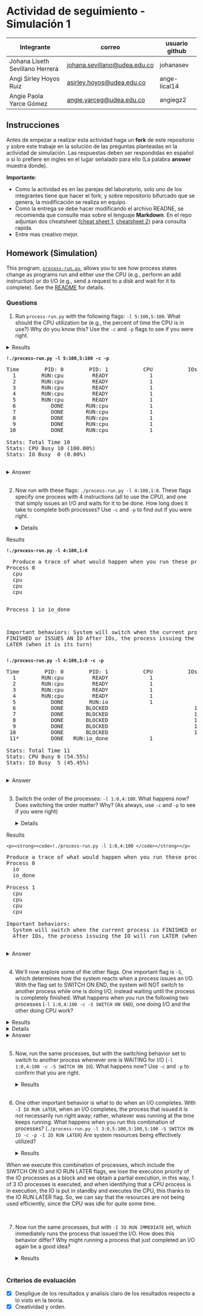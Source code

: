 # Actividad de seguimiento - Simulación 1

|Integrante|correo|usuario github|
|---|---|---|
|Johana Liseth Sevillano Herrera|johana.sevillano@udea.edu.co|johanasev|
|Angi Sirley Hoyos Ruiz|asirley.hoyos@udea.edu.co|ange-lical14|
|Angie Paola Yarce Gómez|angie.yarceg@udea.edu.co|angiegz2|

## Instrucciones

Antes de empezar a realizar esta actividad haga un **fork** de este repositorio y sobre este trabaje en la solución de las preguntas planteadas en la actividad de simulación. Las respuestas deben ser respondidas en español o si lo prefiere en ingles en el lugar señalado para ello (La palabra **answer** muestra donde).

**Importante**:
* Como la actividad es en las parejas del laboratorio, solo uno de los integrantes tiene que hacer el fork; y sobre repositorio bifurcado que se genera, la modificación se realiza en equipo.
* Como la entrega se debe hacer modificando el archivo READNE, se recomienda que consulte mas sobre el lenguaje **Markdown**. En el repo adjuntan dos cheatsheet ([cheat sheet 1](Markdown_Cheat_Sheet.pdf), [cheatsheet 2](markdown-cheatsheet.pdf)) para consulta rapida.
* Entre mas creativo mejor.

## Homework (Simulation)

This program, [`process-run.py`](process-run.py), allows you to see how process states change as programs run and either use the CPU (e.g., perform an add instruction) or do I/O (e.g., send a request to a disk and wait for it to complete). See the [README](https://github.com/remzi-arpacidusseau/ostep-homework/blob/master/cpu-intro/README.md) for details.

### Questions

1. Run `process-run.py` with the following flags: `-l 5:100,5:100`. What should the CPU utilization be (e.g., the percent of time the CPU is in use?) Why do you know this? Use the `-c` and `-p` flags to see if you were right.
   
  <details>
  <summary>Results</summary>
  <pre>
<p><strong><code>!./process-run.py -l 5:100,5:100</code></strong></p>

Produce a trace of what would happen when you run these processes:

Process 0
  cpu
  cpu
  cpu
  cpu
  cpu

Process 1
  cpu
  cpu
  cpu
  cpu
  cpu

Important behaviors:
  System will switch when the current process is FINISHED or ISSUES AN IO
  After IOs, the process issuing the IO will run LATER (when it is its turn)
  </pre>
</details>

  <p><strong><code>!./process-run.py -l 5:100,5:100 -c -p </code></strong></p>

  <pre>
Time        PID: 0        PID: 1           CPU           IOs
  1        RUN:cpu         READY             1          
  2        RUN:cpu         READY             1          
  3        RUN:cpu         READY             1          
  4        RUN:cpu         READY             1          
  5        RUN:cpu         READY             1          
  6           DONE       RUN:cpu             1          
  7           DONE       RUN:cpu             1          
  8           DONE       RUN:cpu             1          
  9           DONE       RUN:cpu             1          
 10           DONE       RUN:cpu             1          

Stats: Total Time 10
Stats: CPU Busy 10 (100.00%)
Stats: IO Busy  0 (0.00%)
 </pre>
</details>


   <details>
   <summary>Answer</summary>
   Since we have 10 processes and no input/output instruction, the CPU utilization should be 100% of the execution time, and we know this because when we use the -c and -p flags, they show us the statistics and the usage time.


   </details>
   <br>

2. Now run with these flags: `./process-run.py -l 4:100,1:0`. These flags specify one process with 4 instructions (all to use the CPU), and one that simply issues an I/O and waits for it to be done. How long does it take to complete both processes? Use `-c` and `-p` to find out if you were right. 
   
   <details>
  <summary>Results</summary>

  <p><strong><code>!./process-run.py -l 4:100,1:0</code></strong></p>
 <pre>
  Produce a trace of what would happen when you run these processes:
Process 0
  cpu
  cpu
  cpu
  cpu

Process 1
  io
  io_done

Important behaviors:
  System will switch when the current process is FINISHED or ISSUES AN IO
  After IOs, the process issuing the IO will run LATER (when it is its turn)
  </pre>
  </details>
   
   
  <p><strong><code>!./process-run.py -l 4:100,1:0 -c -p </code></strong></p>

  <pre>
Time        PID: 0        PID: 1           CPU           IOs
  1        RUN:cpu         READY             1          
  2        RUN:cpu         READY             1          
  3        RUN:cpu         READY             1          
  4        RUN:cpu         READY             1          
  5           DONE        RUN:io             1          
  6           DONE       BLOCKED                           1
  7           DONE       BLOCKED                           1
  8           DONE       BLOCKED                           1
  9           DONE       BLOCKED                           1
 10           DONE       BLOCKED                           1
 11*          DONE   RUN:io_done             1          

Stats: Total Time 11
Stats: CPU Busy 6 (54.55%)
Stats: IO Busy  5 (45.45%)
 </pre>
</details>
<details>
   <summary>Answer</summary>
   The time it takes for both processes to complete is 11 cycles. 6 in CPU (54.55%) and 5 in IO (45.45%)
   
   </details>
   <br>


3. Switch the order of the processes: `-l 1:0,4:100`. What happens now? Does switching the order matter? Why? (As always, use `-c` and `-p` to see if you were right)

   <details>
  <summary>Results</summary>

    <p><strong><code>!./process-run.py -l 1:0,4:100 </code></strong></p>

  <pre>
Produce a trace of what would happen when you run these processes:
Process 0
  io
  io_done

Process 1
  cpu
  cpu
  cpu
  cpu

Important behaviors:
  System will switch when the current process is FINISHED or ISSUES AN IO
  After IOs, the process issuing the IO will run LATER (when it is its turn)
 </pre>
</details>
   
   <details>
   
   <summary>Answer</summary>
   Processes are executed in fewer cycle times. Yes, the change in order matters because the process performing the IO was executed first and blocked quickly, making it switch faster to the CPU process, reducing the execution period and increasing CPU utilization, improving overall system performance.
   </details>
   <br>

4. We'll now explore some of the other flags. One important flag is `-S`, which determines how the system reacts when a process issues an I/O. With the flag set to SWITCH ON END, the system will NOT switch to another process while one is doing I/O, instead waiting until the process is completely finished. What happens when you run the following two processes (`-l 1:0,4:100 -c -S SWITCH ON END`), one doing I/O and the other doing CPU work?
   
  <details>
  <summary>Results</summary>

  <p><strong><code>!./process-run.py -l 1:0,4:100 </code></strong></p>

  <pre>
Produce a trace of what would happen when you run these processes:
Process 0
  io
  io_done

Process 1
  cpu
  cpu
  cpu
  cpu

Important behaviors:
  System will switch when the current process is FINISHED or ISSUES AN IO
  After IOs, the process issuing the IO will run LATER (when it is its turn)
 </pre>
</details>
   <details>
   <p><strong><code>!./process-run.py -l 1:0,4:100 -c -S SWITCH_ON_END </code></strong></p>

  <pre>
Time        PID: 0        PID: 1           CPU           IOs
  1         RUN:io         READY             1          
  2        BLOCKED         READY                           1
  3        BLOCKED         READY                           1
  4        BLOCKED         READY                           1
  5        BLOCKED         READY                           1
  6        BLOCKED         READY                           1
  7*   RUN:io_done         READY             1          
  8           DONE       RUN:cpu             1          
  9           DONE       RUN:cpu             1          
 10           DONE       RUN:cpu             1          
 11           DONE       RUN:cpu             1     
 </pre>
</details>

   <details>
   <summary>Answer</summary>
    Due to the use of SWITCH ON END, the execution time is extended to 11 cycles, which is unnecessarily long and less efficient, since we force the CPU to execute the IO processes first until they are completely finished, and once finished, continue with the other processes, i.e., the CPU processes.
   </details>
   <br>

5. Now, run the same processes, but with the switching behavior set to switch to another process whenever one is WAITING for I/O (`-l 1:0,4:100 -c -S SWITCH ON IO`). What happens now? Use `-c` and `-p` to confirm that you are right.
   
   <details>
   <summary>Results</summary>

   <summary>Answer</summary>
   Due to the use of the SWITCH ON IO, the answer obtained is the same as the answer to question 3, because the SWITCH ON IO flag is preconfigured, i.e., regardless of whether it is used or not, the IO processes will always be executed first, as long as they are in the command first. Example: 1:0,4:100
   </details>
   <br>

6. One other important behavior is what to do when an I/O completes. With `-I IO RUN LATER`, when an I/O completes, the process that issued it is not necessarily run right away; rather, whatever was running at the time keeps running. What happens when you run this combination of processes? (`./process-run.py -l 3:0,5:100,5:100,5:100 -S SWITCH ON IO -c -p -I IO RUN LATER`) Are system resources being effectively utilized?
   
   <details>
   <summary>Results</summary>

   <summary>Answer</summary>
When we execute this combination of processes, which include the SIWTCH ON IO and IO RUN LATER flags, we lose the execution priority of the IO processes as a block and we obtain a partial execution, in this way, 1 of 3 IO processes is executed, and when identifying that a CPU process is in execution, the IO is put in standby and executes the CPU, this thanks to the IO RUN LATER flag. So, we can say that the resources are not being used efficiently, since the CPU was idle for quite some time.
   </details>
   <br>

7. Now run the same processes, but with `-I IO RUN IMMEDIATE` set, which immediately runs the process that issued the I/O. How does this behavior differ? Why might running a process that just completed an I/O again be a good idea?
   
   <details>
   <summary>Results</summary>

   <summary>Answer</summary>
    With respect to the previous execution, the results differ, since the LATER RUN puts the IO processes on hold (which affects the execution time and does not make good use of resources), while the IMIMMEDIATE RUN, being an immediate process, takes the IO processes as a priority (without leaving them on hold), and unless the CPU processes encounter a io_done, they will not stop, but will continue to run simultaneously, therefore, this process turns out to be more efficient. We can consider this a good practice because there are always processes running, which improves response time (evidenced by the reduction of time cycles), makes the most of the CPU and also allows IO processes not to have to wait.
   </details>
   <br>


### Criterios de evaluación
- [x] Despligue de los resultados y analisis claro de los resultados respecto a lo visto en la teoria.
- [x] Creatividad y orden.